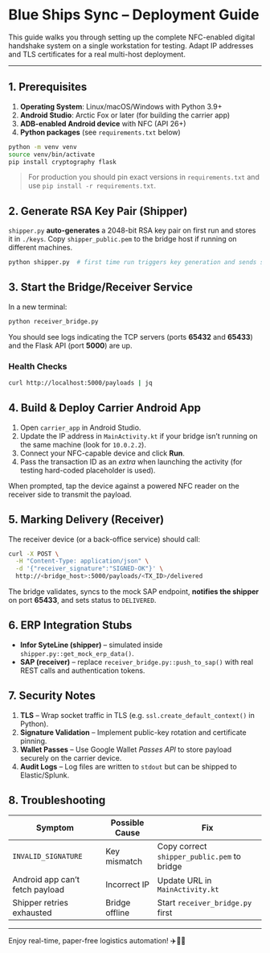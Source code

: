 # Blue Ships Sync – Deployment Guide

This guide walks you through setting up the complete NFC-enabled digital handshake system on a single workstation for testing. Adapt IP addresses and TLS certificates for a real multi-host deployment.

---

## 1. Prerequisites

1. **Operating System**: Linux/macOS/Windows with Python 3.9+
2. **Android Studio**: Arctic Fox or later (for building the carrier app)
3. **ADB-enabled Android device** with NFC (API 26+)
4. **Python packages** (see `requirements.txt` below)

```bash
python -m venv venv
source venv/bin/activate
pip install cryptography flask
```

> For production you should pin exact versions in `requirements.txt` and use `pip install -r requirements.txt`.

## 2. Generate RSA Key Pair (Shipper)

`shipper.py` **auto-generates** a 2048-bit RSA key pair on first run and stores it in `./keys`. Copy `shipper_public.pem` to the bridge host if running on different machines.

```bash
python shipper.py  # first time run triggers key generation and sends sample payload
```

## 3. Start the Bridge/Receiver Service

In a new terminal:

```bash
python receiver_bridge.py
```

You should see logs indicating the TCP servers (ports **65432** and **65433**) and the Flask API (port **5000**) are up.

### Health Checks

```bash
curl http://localhost:5000/payloads | jq
```

## 4. Build & Deploy Carrier Android App

1. Open `carrier_app` in Android Studio.
2. Update the IP address in `MainActivity.kt` if your bridge isn’t running on the same machine (look for `10.0.2.2`).
3. Connect your NFC-capable device and click **Run**.
4. Pass the transaction ID as an *extra* when launching the activity (for testing hard-coded placeholder is used).

When prompted, tap the device against a powered NFC reader on the receiver side to transmit the payload.

## 5. Marking Delivery (Receiver)

The receiver device (or a back-office service) should call:

```bash
curl -X POST \
  -H "Content-Type: application/json" \
  -d '{"receiver_signature":"SIGNED-OK"}' \
  http://<bridge_host>:5000/payloads/<TX_ID>/delivered
```

The bridge validates, syncs to the mock SAP endpoint, **notifies the shipper** on port **65433**, and sets status to `DELIVERED`.

## 6. ERP Integration Stubs

- **Infor SyteLine (shipper)** – simulated inside `shipper.py::get_mock_erp_data()`.
- **SAP (receiver)** – replace `receiver_bridge.py::push_to_sap()` with real REST calls and authentication tokens.

## 7. Security Notes

1. **TLS** – Wrap socket traffic in TLS (e.g. `ssl.create_default_context()` in Python).
2. **Signature Validation** – Implement public-key rotation and certificate pinning.
3. **Wallet Passes** – Use Google Wallet *Passes API* to store payload securely on the carrier device.
4. **Audit Logs** – Log files are written to `stdout` but can be shipped to Elastic/Splunk.

## 8. Troubleshooting

| Symptom | Possible Cause | Fix |
|---------|----------------|-----|
| `INVALID_SIGNATURE` | Key mismatch | Copy correct `shipper_public.pem` to bridge |
| Android app can’t fetch payload | Incorrect IP | Update URL in `MainActivity.kt` |
| Shipper retries exhausted | Bridge offline | Start `receiver_bridge.py` first |

---

Enjoy real-time, paper-free logistics automation! ✈️🚚🚢